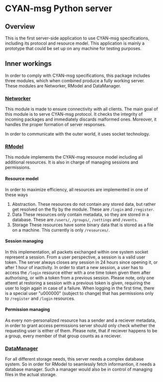 CYAN-msg Python server
======================

[Networker]: ./NETWORKER.md
[RModel]: ./RMODEL.md
[DataManager]: DATAMANAGER.md

Overview
--------

This is the first server-side application to use CYAN-msg specifications, including its protocol and resource model. This application is mainly a prototype that could be set up on any machine for testing purposes.

Inner workings
--------------

In order to comply with CYAN-msg specifications, this package includes three modules, which when combined produce a fully working server. These modules are Networker, RModel and DataManager.

### [Networker]

This module is made to ensure connectivity with all clients. The main goal of this module is to serve CYAN-msg protocol. It checks the integrity of incoming packages and immediately discards malformed ones. Moreover, it handles the proper formation of server responses.

In order to communicate with the outer world, it uses socket technology.

### [RModel]

This module implements the CYAN-msg resource model including all additional resources. It is also in charge of managing sessions and permissions.

#### Resource model

In order to maximize efficiency, all resources are implemented in one of these ways

1. Abstraction.
    These resources do not contain any stored data, but rather get resolved on the fly by the module. These are `/login` and `/register`.
2. Data
    These resources only contain metadata, so they are stored in a database. These are `/users/`, `/groups/`, `/settings` and `/events`.
3. Storage
    These resources have some binary data that is stored as a file on a machine. This currently is only `/resources/`.

#### Session managing

In this implementation, all packets exchanged within one system socket represent a session. From a user perspective, a session is a valid user token. The server always closes any session in 24 hours since opening it, or after 1 hour of inactivity. In order to start a new session, a user has to access the `/login` resource either with a one time token given them after authorising, or with a token from a previous session. Please note, only one attemt at restoring a session with a previous token is given, requiring the user to login again in case of a failure. When logging in the first time, there is a special user "u000000" (subject to change) that has permissions only to `/register` and `/login` resources.

#### Permission managing

As every non-personalized resource has a sender and a reciever metadata, in order to grant access permissions server should only check whether the requesting user is either of them. Please note, that if reciever happens to be a group, every member of that group counts as a reciever.

### [DataManager]

For all different storage needs, this server needs a complex database system. So in order for RModel to seamlessly fetch informantion, it needs a database manager. Such a manager would also be in control of managing files in the actual storage.
